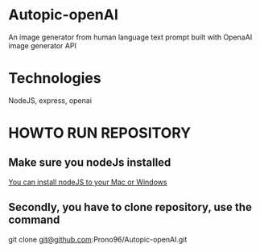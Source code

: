 # Autopic-openAI
An image generator from human language text prompt built with OpenaAI image generator API

# Technologies
NodeJS, express, openai

# HOWTO RUN REPOSITORY
## Make sure you nodeJs installed 
[You can install nodeJS to your Mac or Windows](https://nodejs.org/en/download/)

## Secondly, you have to clone repository, use the command
git clone git@github.com:Prono96/Autopic-openAI.git

